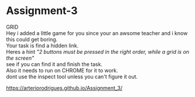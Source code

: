# Assignment-3
GRID </br>
Hey i added a little game for you since your an awsome teacher and i know this could get boring.</br>
Your task is find a hidden link.</br>
Heres a hint *"2 buttons must be pressed in the right order, while a grid is on the screen"*</br>
see if you can find it and finish the task.</br>
Also it needs to run on CHROME for it to work.</br>
dont use the inspect tool unless you can't figure it out.</br>

https://arteriorodrigues.github.io/Assignment_3/
